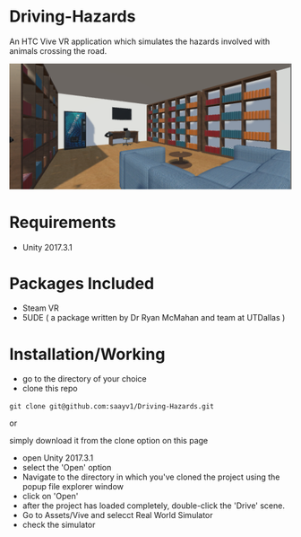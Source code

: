 # Driving-Hazards
An HTC Vive VR application which simulates the hazards involved with animals crossing the road.

![alt text](https://raw.githubusercontent.com/saayv1/3D-Virtual-Environment/master/3D_Virtual_Environment.png)
# Requirements

* Unity 2017.3.1

# Packages Included

* Steam VR
* 5UDE ( a package written by Dr Ryan McMahan and team at UTDallas )

# Installation/Working

* go to the directory of your choice
* clone this repo

`git clone git@github.com:saayv1/Driving-Hazards.git`

or 

simply download it from the clone option on this page

* open Unity 2017.3.1
* select the 'Open' option
* Navigate to the directory in which you've cloned the project using the popup file explorer window
* click on 'Open'
* after the project has loaded completely, double-click the 'Drive' scene.
* Go to Assets/Vive and selecct Real World Simulator
* check the simulator

